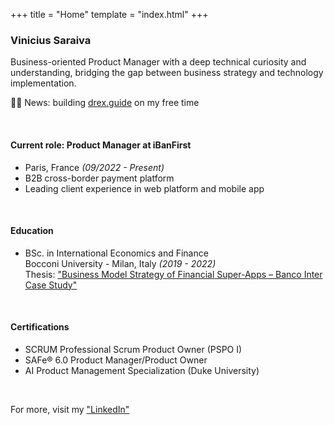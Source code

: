 +++
title = "Home"
template = "index.html"
+++

### Vinicius Saraiva

Business-oriented Product Manager with a deep technical curiosity and understanding, bridging the gap between business strategy and technology implementation.

👷‍♂️ News: building [drex.guide](https://drex.guide) on my free time

<br>

#### Current role: Product Manager at iBanFirst
- Paris, France _(09/2022 - Present)_
- B2B cross-border payment platform
- Leading client experience in web platform and mobile app

<br>

#### Education
- BSc. in International Economics and Finance  
  Bocconi University - Milan, Italy _(2019 - 2022)_  
  Thesis: ["Business Model Strategy of Financial Super-Apps – Banco Inter Case Study"](/thesis) 
  
<br>

#### Certifications
- SCRUM Professional Scrum Product Owner (PSPO I)
- SAFe® 6.0 Product Manager/Product Owner
- AI Product Management Specialization (Duke University)

<br>

For more, visit my ["LinkedIn"](https://www.linkedin.com/in/vinicius-saraiva/)